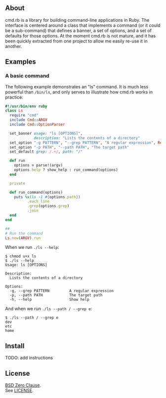 ## About

cmd.rb is a library for building command-line applications
in Ruby. The interface is centered around a class that implements
a command (or it could be a sub-command) that defines a banner,
a set of options, and a set of defaults for those options. At
the moment cmd.rb is not mature, and it has been quickly extracted
from one project to allow me easily re-use it in another.

## Examples

### A basic command

The following example demonstrates an "ls" command. It is much
less powerful than `/bin/ls`, and only serves to illustrate how
cmd.rb works in practice:

```ruby
#!/usr/bin/env ruby
class Ls
  require "cmd"
  include Cmd::ARGV
  include Cmd::OptionParser

  set_banner usage: "ls [OPTIONS]",
             description: "Lists the contents of a directory"
  set_option "-g PATTERN", "--grep PATTERN", "A regular expression", Regexp
  set_option "-p PATH", "--path PATH", "The target path"
  set_default grep: /.+/, path: "/"

  def run
    options = parse!(argv)
    options.help ? show_help : run_command(options)
  end

  private

  def run_command(options)
    puts %x(ls -1 #{options.path})
          .each_line
          .grep(options.grep)
          .join
  end
end

##
# Run the command
Ls.new(ARGV).run
```

When we run `./ls --help`:

```
$ chmod u+x ls
$ ./ls --help
Usage: ls [OPTIONS]

Description:
  Lists the contents of a directory

Options:
  -g, --grep PATTERN         A regular expression
  -p, --path PATH            The target path
  -h, --help                 Show help

```

And when we run `./ls --path / --grep e`:

```
$ ./ls --path / --grep e
dev
etc
home
```

## Install

TODO: add instructions

## <a id="license"> License </a>

[BSD Zero Clause](https://choosealicense.com/licenses/0bsd/).
<br>
See [LICENSE](./LICENSE).
